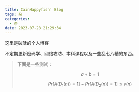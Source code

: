 ```yaml
---
title: CainHappyfish' Blog
tags: 杂
categories:
  - 杂
date: 2023-07-28 21:29:34
---
```


这里是破酥的个人博客

不定期更新密码学、网络攻防、本科课程以及一些乱七八糟的东西。


<!--more-->
> 下面是一些测试：
>
> $$a + b = 1$$
>
> $$Pr[A(D_1(n)) = 1] - Pr[A(D_2(n)) = 1]\leq\nu(n)$$
